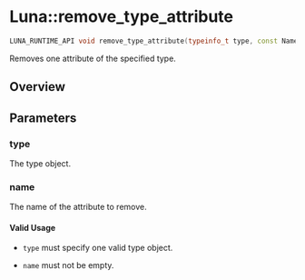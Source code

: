 # Luna::remove_type_attribute

```c++
LUNA_RUNTIME_API void remove_type_attribute(typeinfo_t type, const Name &name)
```

Removes one attribute of the specified type. 

## Overview


## Parameters
### type
The type object. 

### name
The name of the attribute to remove. 

#### Valid Usage
* `type` must specify one valid type object.

* `name` must not be empty. 

